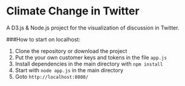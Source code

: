 # Climate Change in Twitter

A D3.js & Node.js project for the visualization of discussion in Twitter.

###How to start on localhost:
1. Clone the repository or download the project
2. Put the your own customer keys and tokens in the file `app.js`
3. Install dependencies in the main directory with `npm install`
4. Start with `node app.js` in the main directory
5. Goto `http://localhost:8080/`
